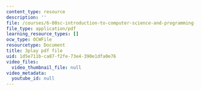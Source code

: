 ```yaml
---
content_type: resource
description: ''
file: /courses/6-00sc-introduction-to-computer-science-and-programming-spring-2011/1d5e711bca87f2fe73e4390e1dfa0e76_miw2CiKp1r0.pdf
file_type: application/pdf
learning_resource_types: []
ocw_type: OCWFile
resourcetype: Document
title: 3play pdf file
uid: 1d5e711b-ca87-f2fe-73e4-390e1dfa0e76
video_files:
  video_thumbnail_file: null
video_metadata:
  youtube_id: null
---
```

